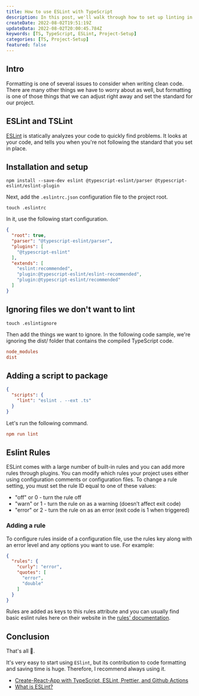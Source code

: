 ```yaml
---
title: How to use ESLint with TypeScript
description: In this post, we'll walk through how to set up linting in your TS project.
createDate: 2022-08-02T19:51:19Z
updateData: 2022-08-02T20:00:45.784Z
keywords: [TS, TypeScript, ESLint, Project-Setup]
categories: [TS, Project-Setup]
featured: false
---
```


## Intro

Formatting is one of several issues to consider when writing clean code. There are many other things we have to worry
about as well, but formatting is one of those things that we can adjust right away and set the standard for our project.

## ESLint and TSLint

[ESLint](https://eslint.org/) is statically analyzes your code to quickly find problems. It looks at your code, and
tells you when you're not following the standard that you set in place.

## Installation and setup

```shell
npm install --save-dev eslint @typescript-eslint/parser @typescript-eslint/eslint-plugin
```

Next, add the `.eslintrc.json` configuration file to the project root.

```shell
touch .eslintrc
```

In it, use the following start configuration.

```json
{
  "root": true,
  "parser": "@typescript-eslint/parser",
  "plugins": [
    "@typescript-eslint"
  ],
  "extends": [
    "eslint:recommended",
    "plugin:@typescript-eslint/eslint-recommended",
    "plugin:@typescript-eslint/recommended"
  ]
}
```

## Ignoring files we don't want to lint

```shell
touch .eslintignore
```

Then add the things we want to ignore. In the following code sample, we're ignoring the dist/ folder that contains the
compiled TypeScript code.

```ini
node_modules
dist
```

## Adding a script to package

```json
{
  "scripts": {
    "lint": "eslint . --ext .ts"
  }
}
```

Let's run the following command.

```ini
npm run lint
```

## Eslint Rules

ESLint comes with a large number of built-in rules and you can add more rules through plugins. You can modify which
rules your project uses either using configuration comments or configuration files. To change a rule setting, you must
set the rule ID equal to one of these values:

- "off" or 0 - turn the rule off
- "warn" or 1 - turn the rule on as a warning (doesn’t affect exit code)
- "error" or 2 - turn the rule on as an error (exit code is 1 when triggered)

### Adding a rule

To configure rules inside of a configuration file, use the rules key along with an error level and any options you want
to use. For example:

```json
{
  "rules": {
    "curly": "error",
    "quotes": [
      "error",
      "double"
    ]
  }
}
```

Rules are added as keys to this rules attribute and you can usually find basic eslint rules here on their website in the
[rules' documentation](https://eslint.org/docs/latest/use/configure/rules).

## Conclusion

That's all 🎉.

It's very easy to start using `ESlint`, but its contribution to code formatting and saving time is
huge. Therefore, I recommend always using it.

- [Create-React-App with TypeScript, ESLint, Prettier, and Github Actions](https://brygrill.medium.com/create-react-app-with-typescript-eslint-prettier-and-github-actions-f3ce6a571c97)
- [What is ESLint?](https://hackernoon.com/what-is-eslint-how-do-i-set-it-up-on-atom-70f270f57296)
